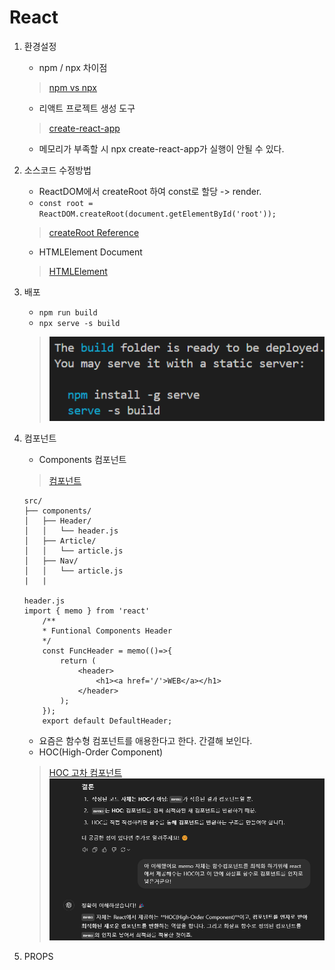 # React
1. 환경설정
    - npm / npx 차이점 
    > [npm vs npx](https://ljh86029926.gitbook.io/coding-apple-react/undefined/npm-npx)
    - 리액트 프로젝트 생성 도구
    > [create-react-app](https://create-react-app.dev/docs/getting-started)
    - 메모리가 부족할 시 npx create-react-app가 실행이 안될 수 있다. 

2. 소스코드 수정방법
    - ReactDOM에서 createRoot 하여 const로 할당 -> render.
    - ``` const root = ReactDOM.createRoot(document.getElementById('root')); ```
    > [createRoot Reference](https://ko.react.dev/reference/react-dom/client/createRoot)
    - HTMLElement Document
    > [HTMLElement](https://developer.mozilla.org/en-US/docs/Web/API/HTMLElement)

3. 배포
    - ```npm run build```
    - ```npx serve -s build``` 
    > ![alt text](image.png)

4. 컴포넌트
    - Components 컴포넌트  
    > [컴포넌트](https://ko.legacy.reactjs.org/docs/components-and-props.html)
    ``` 
    src/
    ├── components/
    │   ├── Header/
    │   │   └── header.js
    │   ├── Article/
    │   │   └── article.js
    │   ├── Nav/
    │   │   └── article.js
    |   |

    header.js
    import { memo } from 'react'
        /**
        * Funtional Components Header
        */
        const FuncHeader = memo(()=>{
            return (
                <header>
                    <h1><a href='/'>WEB</a></h1>
                </header>
            );
        });     
        export default DefaultHeader; 
    ```
   
    - 요즘은 함수형 컴포넌트를 애용한다고 한다. 간결해 보인다.
    - HOC(High-Order Component)
    > [HOC 고차 컴포넌트](https://reactjs-kr.firebaseapp.com/docs/higher-order-components.html)
    > ![alt text](image-1.png) 

5. PROPS

